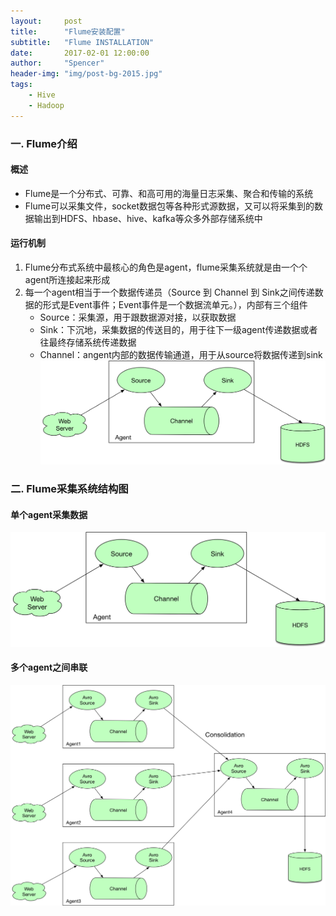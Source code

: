 ```yaml
---
layout:     post
title:      "Flume安装配置"
subtitle:   "Flume INSTALLATION"
date:       2017-02-01 12:00:00
author:     "Spencer"
header-img: "img/post-bg-2015.jpg"
tags:
    - Hive
    - Hadoop
---
```


### 一. Flume介绍
#### 概述

* Flume是一个分布式、可靠、和高可用的海量日志采集、聚合和传输的系统
* Flume可以采集文件，socket数据包等各种形式源数据，又可以将采集到的数据输出到HDFS、hbase、hive、kafka等众多外部存储系统中

#### 运行机制
1. Flume分布式系统中最核心的角色是agent，flume采集系统就是由一个个agent所连接起来形成
2. 每一个agent相当于一个数据传递员（Source 到 Channel 到 Sink之间传递数据的形式是Event事件；Event事件是一个数据流单元。），内部有三个组件
    * Source：采集源，用于跟数据源对接，以获取数据
    * Sink：下沉地，采集数据的传送目的，用于往下一级agent传递数据或者往最终存储系统传递数据
    * Channel：angent内部的数据传输通道，用于从source将数据传递到sink
![flume.png](/img/in-post/post-js-version/flume.png)
### 二. Flume采集系统结构图

#### 单个agent采集数据
![flume.png](/img/in-post/post-js-version/flume.png)

#### 多个agent之间串联
![flumecascade.png](/img/in-post/post-js-version/flumecascade.png)
